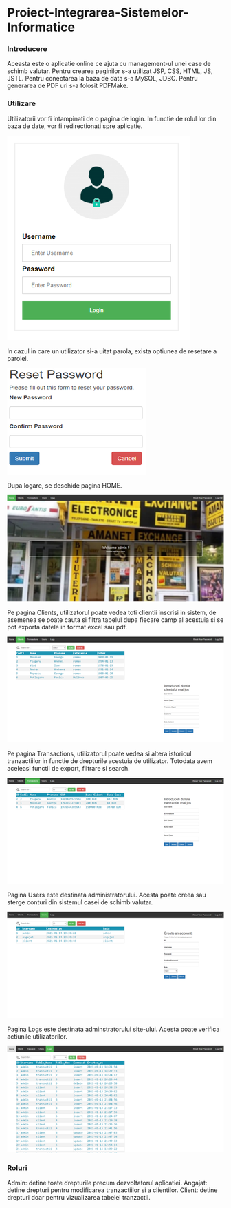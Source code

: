 # Proiect-Integrarea-Sistemelor-Informatice

### Introducere

Aceasta este o aplicatie online ce ajuta cu management-ul unei case de schimb valutar.
Pentru crearea paginilor s-a utilizat JSP, CSS, HTML, JS, JSTL.
Pentru conectarea la baza de data s-a MySQL, JDBC.
Pentru generarea de PDF uri s-a folosit PDFMake.

### Utilizare

Utilizatorii vor fi intampinati de o pagina de login. In functie de rolul lor din baza de date, vor fi redirectionati spre aplicatie.

![login](https://github.com/Gleymt/Proiect-Integrarea-Sistemelor-Informatice/blob/images/images/isi1.png?raw=true)

In cazul in care un utilizator si-a uitat parola, exista optiunea de resetare a parolei.

![reset](https://github.com/Gleymt/Proiect-Integrarea-Sistemelor-Informatice/blob/images/images/isi2.png?raw=true)

Dupa logare, se deschide pagina HOME.

![home](https://github.com/Gleymt/Proiect-Integrarea-Sistemelor-Informatice/blob/images/images/isi3.png?raw=true)

Pe pagina Clients, utilizatorul poate vedea toti clientii inscrisi in sistem, de asemenea se poate cauta si filtra tabelul dupa fiecare 
camp al acestuia si se pot exporta datele in format excel sau pdf.

![client](https://github.com/Gleymt/Proiect-Integrarea-Sistemelor-Informatice/blob/images/images/isi4.png?raw=true)

Pe pagina Transactions, utilizatorul poate vedea si altera istoricul tranzactiilor in functie de drepturile acestuia de utilizator.
Totodata avem aceleasi functii de export, filtrare si search.

![trans](https://github.com/Gleymt/Proiect-Integrarea-Sistemelor-Informatice/blob/images/images/isi5.png?raw=true)

Pagina Users este destinata administratorului. Acesta poate creea sau sterge conturi din sistemul casei de schimb valutar.

![users](https://github.com/Gleymt/Proiect-Integrarea-Sistemelor-Informatice/blob/images/images/isi6.png?raw=true)

Pagina Logs este destinata adminstratorului site-ului. Acesta poate verifica actiunile utilizatorilor.

![logs](https://github.com/Gleymt/Proiect-Integrarea-Sistemelor-Informatice/blob/images/images/isi7.png?raw=true)

### Roluri
Admin: detine toate drepturile precum dezvoltatorul aplicatiei.
Angajat: detine drepturi pentru modificarea tranzactiilor si a clientilor.
Client: detine drepturi doar pentru vizualizarea tabelei tranzactii.

